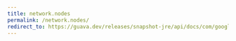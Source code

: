 ```yaml
---
title: network.nodes
permalink: /network.nodes/
redirect_to: https://guava.dev/releases/snapshot-jre/api/docs/com/google/common/graph/Network.html#nodes--
---
```

